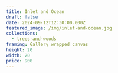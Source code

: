 ```yaml
---
title: Inlet and Ocean
draft: false
date: 2024-09-12T12:30:00.000Z
featured_image: /img/inlet-and-ocean.jpg
collections:
  - trees-and-woods
framing: Gallery wrapped canvas
height: 20
width: 20
price: 900
---
```

